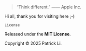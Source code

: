 > “Think different.” —— Apple Inc.

Hi all, thank you for visiting here ;-)

`License`

Released under the **MIT License**.

Copyright © 2025 Patrick Li.

